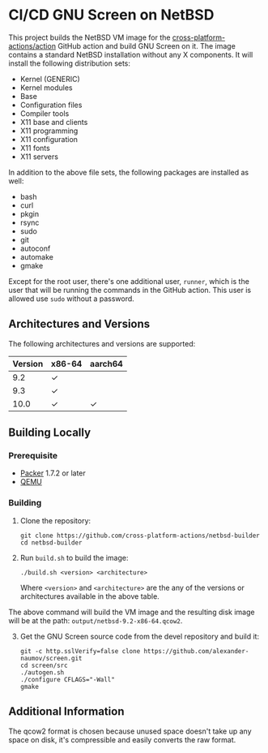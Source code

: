 # CI/CD GNU Screen on NetBSD


This project builds the NetBSD VM image for the
[cross-platform-actions/action](https://github.com/cross-platform-actions/action)
GitHub action and build GNU Screen on it.
The image contains a standard NetBSD installation without any
X components. It will install the following distribution sets:

* Kernel (GENERIC)
* Kernel modules
* Base
* Configuration files
* Compiler tools
* X11 base and clients
* X11 programming
* X11 configuration
* X11 fonts
* X11 servers

In addition to the above file sets, the following packages are installed as well:

* bash
* curl
* pkgin
* rsync
* sudo
* git
* autoconf
* automake
* gmake

Except for the root user, there's one additional user, `runner`, which is the
user that will be running the commands in the GitHub action. This user is
allowed use `sudo` without a password.

## Architectures and Versions

The following architectures and versions are supported:

| Version | x86-64 | aarch64 |
|---------|--------|---------|
| 9.2     | ✓      |         |
| 9.3     | ✓      |         |
| 10.0    | ✓      | ✓       |

## Building Locally

### Prerequisite

* [Packer](https://www.packer.io) 1.7.2 or later
* [QEMU](https://qemu.org)

### Building

1. Clone the repository:
    ```
    git clone https://github.com/cross-platform-actions/netbsd-builder
    cd netbsd-builder
    ```

2. Run `build.sh` to build the image:
    ```
    ./build.sh <version> <architecture>
    ```
    Where `<version>` and `<architecture>` are the any of the versions or
    architectures available in the above table.

The above command will build the VM image and the resulting disk image will be
at the path: `output/netbsd-9.2-x86-64.qcow2`.

3. Get the GNU Screen source code from the devel repository and build it:
    ```
    git -c http.sslVerify=false clone https://github.com/alexander-naumov/screen.git
    cd screen/src
    ./autogen.sh
    ./configure CFLAGS="-Wall"
    gmake
    ```

## Additional Information

The qcow2 format is chosen because unused space doesn't take up any space on
disk, it's compressible and easily converts the raw format.
